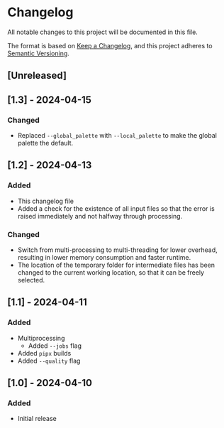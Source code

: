 # Changelog

All notable changes to this project will be documented in this file.

The format is based on [Keep a Changelog](https://keepachangelog.com/en/1.1.0/),
and this project adheres to [Semantic Versioning](https://semver.org/spec/v2.0.0.html).

## [Unreleased]

## [1.3] - 2024-04-15

### Changed

- Replaced `--global_palette` with `--local_palette` to make the global palette the default.

## [1.2] - 2024-04-13

### Added

- This changelog file
- Added a check for the existence of all input files so that the error is raised immediately and not halfway through processing.

### Changed

- Switch from multi-processing to multi-threading for lower overhead, resulting in lower memory consumption and faster runtime.
- The location of the temporary folder for intermediate files has been changed to the current working location, so that it can be freely selected.

## [1.1] - 2024-04-11

### Added

- Multiprocessing
  - Added `--jobs` flag
- Added `pipx` builds
- Added `--quality` flag

## [1.0] - 2024-04-10

### Added

- Initial release
